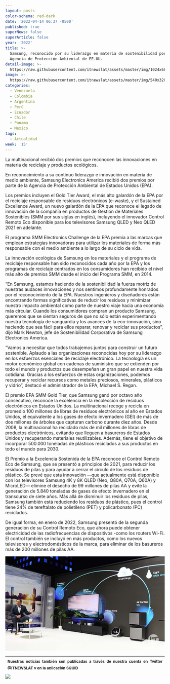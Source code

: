 ```yaml
---
layout: posts
color-schema: red-dark
date: '2022-04-14 06:37 -0500'
published: true
superNews: false
superArticle: false
year: '2022'
title: >-
  Samsung, reconocido por su liderazgo en materia de sostenibilidad por la
  Agencia de Protección Ambiental de EE.UU. 
detail-image: >-
  https://raw.githubusercontent.com/itnewslat/assets/master/img/1024x680/Samsung-Home-g.jpg
image: >-
  https://raw.githubusercontent.com/itnewslat/assets/master/img/540x320/Samsung-Home-p.jpg
categories:
  - Venezuela
  - Colombia
  - Argentina
  - Perú
  - Ecuador
  - Chile
  - Panama
  - Mexico
tags:
  - Actualidad
week: '15'
---
```

La multinacional recibió dos premios que reconocen las innovaciones en materia de reciclaje y productos ecológicos.
 
En reconocimiento a su continuo liderazgo e innovación en materia de medio ambiente, Samsung Electronics America recibió dos premios por parte de la Agencia de Protección Ambiental de Estados Unidos (EPA).
 
Los premios incluyen el Gold Tier Award, el más alto galardón de la EPA por el reciclaje responsable de residuos electrónicos (e-waste), y el Sustained Excellence Award, un nuevo galardón de la EPA que reconoce el legado de innovación de la compañía en productos de Gestión de Materiales Sostenibles (SMM por sus siglas en inglés), incluyendo el innovador Control Remoto Eco disponible para los televisores Samsung QLED y Neo QLED 2021 en adelante.
 
El programa SMM Electronics Challenge de la EPA premia a las marcas que emplean estrategias innovadoras para utilizar los materiales de forma más responsable con el medio ambiente a lo largo de su ciclo de vida.
 
La innovación ecológica de Samsung en los materiales y el programa de reciclaje responsable han sido reconocidos cada año por la EPA y los programas de reciclaje centrados en los consumidores han recibido el nivel más alto de premios SMM desde el inicio del Programa SMM, en 2014.
 
“En Samsung, estamos haciendo de la sostenibilidad la fuerza motriz de nuestras audaces innovaciones y nos sentimos profundamente honrados por el reconocimiento de la EPA. Nuestros ingenieros y diseñadores están encontrando formas significativas de reducir los residuos y minimizar nuestro impacto ambiental como parte de nuestro viaje hacia una economía más circular. Cuando los consumidores compran un producto Samsung, queremos que se sientan seguros de que no sólo están experimentando nuestra tecnología de vanguardia y los avances de la eco-innovación, sino haciendo que sea fácil para ellos reparar, renovar y reciclar sus productos”, dijo Mark Newton, jefe de Sostenibilidad Corporativa de Samsung Electronics America.
 
“Vamos a necesitar que todos trabajemos juntos para construir un futuro sostenible. Aplaudo a las organizaciones reconocidas hoy por su liderazgo en los esfuerzos esenciales de reciclaje electrónico. La tecnología es un motor económico global con cadenas de suministro que se extienden por todo el mundo y productos que desempeñan un gran papel en nuestra vida cotidiana. Gracias a los esfuerzos de estas organizaciones, podemos recuperar y reciclar recursos como metales preciosos, minerales, plásticos y vidrio”, destacó el administrador de la EPA, Michael S. Regan.
 
El premio EPA SMM Gold Tier, que Samsung ganó por octavo año consecutivo, reconoce la excelencia en la recolección de residuos electrónicos en Estados Unidos. La multinacional recoge y recicla en promedio 100 millones de libras de residuos electrónicos al año en Estados Unidos, el equivalente a los gases de efecto invernadero (GEI) de más de dos millones de árboles que capturan carbono durante diez años. Desde 2008, la multinacional ha reciclado más de mil millones de libras de productos electrónicos, evitando que lleguen a basureros de Estados Unidos y recuperando materiales reutilizables. Además, tiene el objetivo de incorporar 500.000 toneladas de plásticos reciclados a sus productos en todo el mundo para 2030.
 
El Premio a la Excelencia Sostenida de la EPA reconoce el Control Remoto Eco de Samsung, que se presentó a principios de 2021, para reducir los residuos de pilas y para ayudar a cerrar el círculo de los residuos de plástico. Se prevé que esta innovación —que actualmente está disponible con los televisores Samsung 4K y 8K QLED (Neo, Q80A, Q70A, Q60A) y MicroLED— elimine el desecho de 99 millones de pilas AA y evite la generación de 5.840 toneladas de gases de efecto invernadero en el transcurso de siete años. Más allá de disminuir los residuos de pilas, Samsung también está reduciendo los residuos de plástico, pues el control tiene 24% de tereftalato de polietileno (PET) y policarbonato (PC) reciclados.
 
De igual forma, en enero de 2022, Samsung presentó de la segunda generación de su Control Remoto Eco, que ahora puede obtener electricidad de las radiofrecuencias de dispositivos -como los routers Wi-Fi. El control también se incluyó en más productos, como los nuevos televisores y electrodomésticos de la marca, para eliminar de los basureros más de 200 millones de pilas AA.

![](https://raw.githubusercontent.com/itnewslat/assets/master/img/540x320/Samsung-Home-p.jpg)

<table style="height: 42px;" width="569">
<tbody>
<tr>
<td style="text-align: justify;"><sub><strong>Nuestras noticias también son publicadas a través de nuestra cuenta en Twitter <a href="https://twitter.com/itnewslat?lang=es">@ITNEWSLAT</a> y en la aplicación <a href="https://squidapp.co/en/">SQUID</a></strong></sub></td>
</tr>
</tbody>
</table>

<img src="https://tracker.metricool.com/c3po.jpg?hash=56f88a41e39ab42c063cc51676587a04"/>